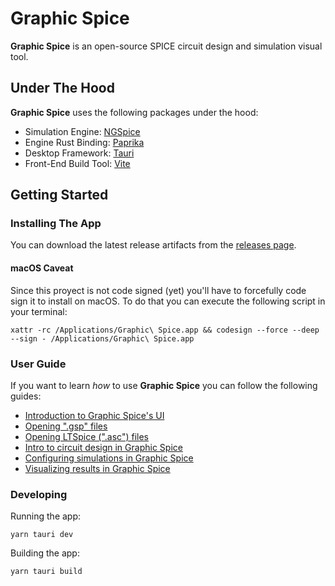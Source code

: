 # Graphic Spice

**Graphic Spice** is an open-source SPICE circuit design and simulation visual tool.

## Under The Hood
**Graphic Spice** uses the following packages under the hood:
- Simulation Engine: [NGSpice](https://ngspice.sourceforge.io/)
- Engine Rust Binding: [Paprika](https://github.com/ua-kxie/paprika?tab=readme-ov-file)
- Desktop Framework: [Tauri](https://v2.tauri.app/)
- Front-End Build Tool: [Vite](https://vite.dev/)

## Getting Started

### Installing The App

You can download the latest release artifacts from the [releases page](https://github.com/juligarcia/ngg-spice/releases).

#### macOS Caveat

Since this proyect is not code signed (yet) you'll have to forcefully code sign it to install on macOS. To do that you can execute the following script in your terminal:

```shell
xattr -rc /Applications/Graphic\ Spice.app && codesign --force --deep --sign - /Applications/Graphic\ Spice.app
```

### User Guide

If you want to learn _how_ to use **Graphic Spice** you can follow the following guides:

- [Introduction to Graphic Spice's UI](./user-guide/intro_to_gsp.pdf)
- [Opening ".gsp" files](./user-guide/opening_gsp_files.pdf)
- [Opening LTSpice (".asc") files](./user-guide/opening_asc_files.pdf)
- [Intro to circuit design in Graphic Spice](./user-guide/circuit_design.pdf)
- [Configuring simulations in Graphic Spice](./user-guide/simulations.pdf)
- [Visualizing results in Graphic Spice](./user-guide/visualizer.pdf)

### Developing

Running the app:

```shell
yarn tauri dev
```

Building the app:

```shell
yarn tauri build
```